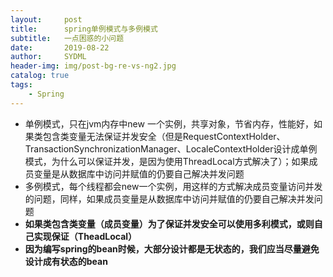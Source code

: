 ```yaml
---
layout:     post
title:      spring单例模式与多例模式
subtitle:   一点困惑的小问题
date:       2019-08-22
author:     SYDML
header-img: img/post-bg-re-vs-ng2.jpg
catalog: true
tags:
    - Spring
---
```


- 单例模式，只在jvm内存中new 一个实例，共享对象，节省内存，性能好，如果类包含类变量无法保证并发安全（但是RequestContextHolder、TransactionSynchronizationManager、LocaleContextHolder设计成单例模式，为什么可以保证并发，是因为使用ThreadLocal方式解决了）；如果成员变量是从数据库中访问并赋值的仍要自己解决并发问题
- 多例模式，每个线程都会new一个实例，用这样的方式解决成员变量访问并发的问题，同样，如果成员变量是从数据库中访问并赋值的仍要自己解决并发问题
- **如果类包含类变量（成员变量）为了保证并发安全可以使用多利模式，或则自己实现保证（TheadLocal）**
- **因为编写spring的bean时候，大部分设计都是无状态的，我们应当尽量避免设计成有状态的bean**